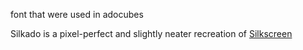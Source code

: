 font that were used in adocubes

Silkado is a pixel-perfect and slightly neater recreation of [Silkscreen](https://fonts.google.com/specimen/Silkscreen)